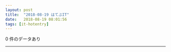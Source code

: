 ```yaml
---
layout: post
title:  "2018-08-19 はてぶIT"
date:   2018-08-19 08:01:56
tags: [it-hotentry]
---
```

0 件のデータあり

<hr>

